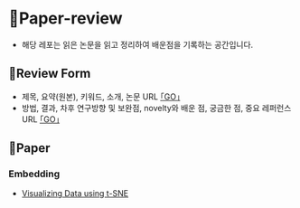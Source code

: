 # 📄Paper-review
- 해당 레포는 읽은 논문을 읽고 정리하여 배운점을 기록하는 공간입니다. 

## 📝Review Form
- 제목, 요약(원본), 키워드, 소개, 논문 URL [｢GO｣](https://github.com/koptimizer/my_PaperLog/blob/master/.github/ISSUE_TEMPLATE/paper_temp.md)
- 방법, 결과, 차후 연구방향 및 보완점, novelty와 배운 점, 궁금한 점, 중요 레퍼런스 URL [｢GO｣](https://github.com/koptimizer/my_PaperLog/blob/master/review_form.md)

## 📄Paper

### Embedding

- [Visualizing Data using t-SNE]()
